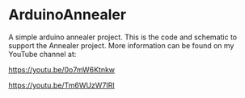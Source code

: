 # ArduinoAnnealer
A simple arduino annealer project.  This is the code and schematic to support the Annealer project. More information can be found on my YouTube channel at:

https://youtu.be/0o7mW6Ktnkw

https://youtu.be/Tm6WUzW7IRI
